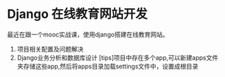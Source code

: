 # Django 在线教育网站开发

最近在跟一个mooc实战课，使用django搭建在线教育网站。
1. 项目相关配置及问题解决
1. Django业务分析和数据库设计
    [tips]项目中存在多个app,可以新建apps文件夹存储这些app,然后将apps目录加载settings文件中，设置成根目录